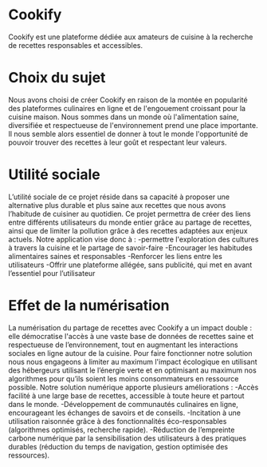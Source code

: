 # Cookify
Cookify est une plateforme dédiée aux amateurs de cuisine à la recherche de recettes responsables et accessibles.
# Choix du sujet
Nous avons choisi de créer Cookify en raison de la montée en popularité des plateformes culinaires en ligne et de l'engouement croissant pour la cuisine maison. Nous sommes dans un monde où l'alimentation saine, diversifiée et respectueuse de l'environnement prend une place importante. Il nous semble alors essentiel de donner à tout le monde l'opportunité de pouvoir trouver des recettes à leur goût et respectant leur valeurs.
# Utilité sociale
L’utilité sociale de ce projet réside dans sa capacité à proposer une alternative plus durable et plus saine aux recettes que nous avons l’habitude de cuisiner au quotidien. Ce projet permettra de créer des liens entre différents utilisateurs du monde entier grâce au partage de recettes, ainsi que de limiter la pollution grâce à des recettes adaptées aux enjeux actuels. Notre application vise donc à : 
-permettre l'exploration des cultures à travers la cuisine et le partage de savoir-faire
-Encourager les habitudes alimentaires saines et responsables
-Renforcer les liens entre les utilisateurs
-Offrir une plateforme allégée, sans publicité, qui met en avant l’essentiel pour l’utilisateur
# Effet de la numérisation
La numérisation du partage de recettes avec Cookify a un impact double : elle démocratise l'accès à une vaste base de données de recettes saine et respectueuse de l’environnement, tout en augmentant les interactions sociales en ligne autour de la cuisine. Pour faire fonctionner notre solution nous nous engageons à limiter au maximum l'impact écologique en utilisant des hébergeurs utilisant le l’énergie verte et en optimisant au maximum nos algorithmes pour qu’ils soient les moins consommateurs en ressource possible. Notre solution numérique apporte plusieurs améliorations : 
-Accès facilité à une large base de recettes, accessible à toute heure et partout dans le monde.
-Développement de communautés culinaires en ligne, encourageant les échanges de savoirs et de conseils.
-Incitation à une utilisation raisonnée grâce à des fonctionnalités éco-responsables (algorithmes optimisés, recherche rapide).
-Réduction de l’empreinte carbone numérique par la sensibilisation des utilisateurs à des pratiques durables (réduction du temps de navigation, gestion optimisée des ressources).
